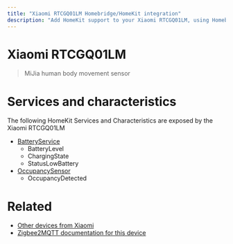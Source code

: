 ```yaml
---
title: "Xiaomi RTCGQ01LM Homebridge/HomeKit integration"
description: "Add HomeKit support to your Xiaomi RTCGQ01LM, using Homebridge, Zigbee2MQTT and homebridge-z2m."
---
```

<!---
This file has been GENERATED using src/docgen/docgen.ts
DO NOT EDIT THIS FILE MANUALLY!
-->
# Xiaomi RTCGQ01LM
> MiJia human body movement sensor


# Services and characteristics
The following HomeKit Services and Characteristics are exposed by
the Xiaomi RTCGQ01LM

* [BatteryService](../../battery.md)
  * BatteryLevel
  * ChargingState
  * StatusLowBattery
* [OccupancySensor](../../sensors.md)
  * OccupancyDetected


# Related
* [Other devices from Xiaomi](../index.md#xiaomi)
* [Zigbee2MQTT documentation for this device](https://www.zigbee2mqtt.io/devices/RTCGQ01LM.html)